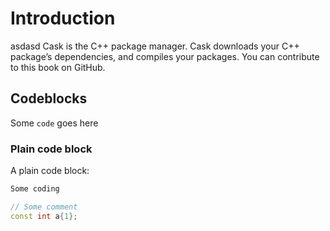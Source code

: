 # Introduction
asdasd
Cask is the C++ package manager. Cask downloads your C++ package’s dependencies, and compiles your packages. You can contribute to this book on GitHub.


## Codeblocks

Some `code` goes here

### Plain code block

A plain code block:

``` c++ linenums="1" title="example code"
Some coding

// Some comment
const int a{1};
```